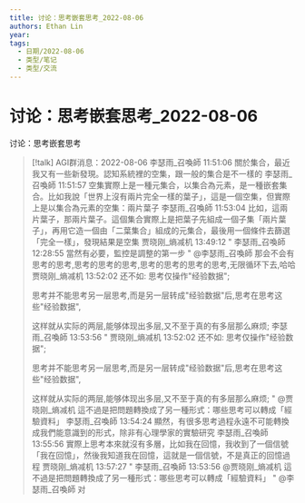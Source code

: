 ```yaml
---
title: 讨论：思考嵌套思考_2022-08-06
authors: Ethan Lin
year:
tags:
  - 日期/2022-08-06 
  - 类型/笔记 
  - 类型/交流 
---
```



# 讨论：思考嵌套思考_2022-08-06





讨论：思考嵌套思考

> [!talk]
> AGI群消息：2022-08-06
> 李瑟雨_召喚師  11:51:06
> 關於集合，最近我又有一些新發現。認知系統裡的空集，跟一般的集合是不一樣的
> 李瑟雨_召喚師  11:51:57
> 空集實際上是一種元集合，以集合為元素，是一種嵌套集合。比如我說「世界上沒有兩片完全一樣的葉子」，這是一個空集，但實際上是以集合為元素的空集：兩片葉子
> 李瑟雨_召喚師  11:53:04
> 比如，這兩片葉子，那兩片葉子。這個集合實際上是把葉子先組成一個子集「兩片葉子」，再用它造一個由「二葉集合」組成的元集合，最後用一個條件去篩選「完全一樣」，發現結果是空集
> 贾晓刚_熵减机  13:49:12
> " 李瑟雨_召喚師 12:28:55
> 當然有必要，監控是調整的第一步 "
> @李瑟雨_召喚師 那会不会有思考的思考,思考的思考的思考,思考的思考的思考的思考,无限循环下去,哈哈
> 贾晓刚_熵减机  13:52:02
> 还不如: 思考仅操作"经验数据";
> 
> 思考并不能思考另一层思考,而是另一层转成"经验数据"后,思考在思考这些"经验数据",
> 
> 这样就从实际的两层,能够体现出多层,又不至于真的有多层那么麻烦;
> 李瑟雨_召喚師  13:53:56
> " 贾晓刚_熵减机 13:52:02
> 还不如: 思考仅操作"经验数据";
> 
> 思考并不能思考另一层思考,而是另一层转成"经验数据"后,思考在思考这些"经验数据",
> 
> 这样就从实际的两层,能够体现出多层,又不至于真的有多层那么麻烦; "
> @贾晓刚_熵减机 這不過是把問題轉換成了另一種形式：哪些思考可以轉成「經驗資料」
> 李瑟雨_召喚師  13:54:24
> 顯然，有很多思考過程永遠不可能轉換成我們能意識到的形式，除非有心理學家的實驗研究
> 李瑟雨_召喚師  13:55:56
> 實際上思考本來就沒有多層，比如我在回憶，我收到了一個信號「我在回憶」，然後我知道我在回憶，這就是一個信號，不是真正的回憶過程
> 贾晓刚_熵减机  13:57:27
> " 李瑟雨_召喚師 13:53:56
> @贾晓刚_熵减机 這不過是把問題轉換成了另一種形式：哪些思考可以轉成「經驗資料」 "
> @李瑟雨_召喚師 对
> 